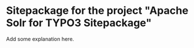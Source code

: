 Sitepackage for the project "Apache Solr for TYPO3 Sitepackage"
==============================================================

Add some explanation here.
